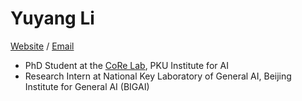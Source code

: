 # Yuyang Li

[Website](https://yuyangli.com) / [Email](mailto:i@aidenli.net)

- PhD Student at the [CoRe Lab](https://pku.ai), PKU Institute for AI
- Research Intern at National Key Laboratory of General AI, Beijing Institute for General AI (BIGAI)
